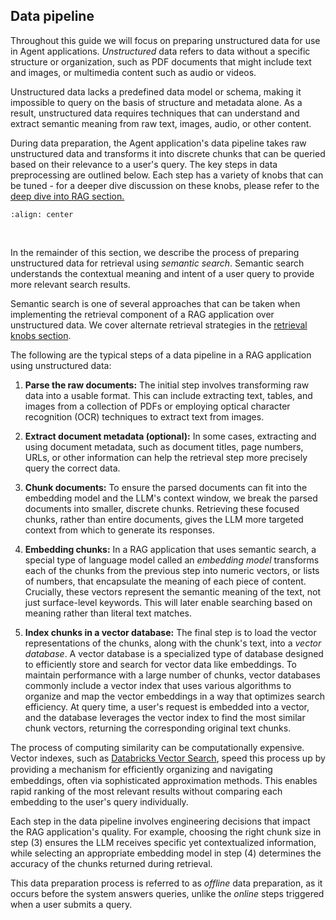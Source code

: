 ## Data pipeline

Throughout this guide we will focus on preparing unstructured data for use in Agent applications. *Unstructured* data refers to data without a specific structure or organization, such as PDF documents that might include text and images, or multimedia content such as audio or videos.

Unstructured data lacks a predefined data model or schema, making it impossible to query on the basis of structure and metadata alone. As a result, unstructured data requires techniques that can understand and extract semantic meaning from raw text, images, audio, or other content.

During data preparation, the Agent application's data pipeline takes raw unstructured data and transforms it into discrete chunks that can be queried based on their relevance to a user's query. The key steps in data preprocessing are outlined below. Each step has a variety of knobs that can be tuned - for a deeper dive discussion on these knobs, please refer to the [deep dive into RAG section.](/nbs/3-deep-dive)

```{image} ../images/2-fundamentals-unstructured/2_img.png
:align: center
```
<br/>

In the remainder of this section, we describe the process of preparing unstructured data for retrieval using *semantic search*. Semantic search understands the contextual meaning and intent of a user query to provide more relevant search results.

Semantic search is one of several approaches that can be taken when implementing the retrieval component of a RAG application over unstructured data. We cover alternate retrieval strategies in the [retrieval knobs section](/nbs/3-deep-dive-chain.md#retrieval).



The following are the typical steps of a data pipeline in a RAG application using unstructured data:

1. **Parse the raw documents:** The initial step involves transforming raw data into a usable format. This can include extracting text, tables, and images from a collection of PDFs or employing optical character recognition (OCR) techniques to extract text from images.

2. **Extract document metadata (optional):** In some cases, extracting and using document metadata, such as document titles, page numbers, URLs, or other information can help the retrieval step more precisely query the correct data.

3. **Chunk documents:** To ensure the parsed documents can fit into the embedding model and the LLM's context window, we break the parsed documents into smaller, discrete chunks. Retrieving these focused chunks, rather than entire documents, gives the LLM more targeted context from which to generate its responses.

4. **Embedding chunks:** In a RAG application that uses semantic search, a special type of language model called an *embedding model* transforms each of the chunks from the previous step into numeric vectors, or lists of numbers, that encapsulate the meaning of each piece of content. Crucially, these vectors represent the semantic meaning of the text, not just surface-level keywords. This will later enable searching based on meaning rather than literal text matches.

5. **Index chunks in a vector database:** The final step is to load the vector representations of the chunks, along with the chunk's text, into a *vector database*. A vector database is a specialized type of database designed to efficiently store and search for vector data like embeddings. To maintain performance with a large number of chunks, vector databases commonly include a vector index that uses various algorithms to organize and map the vector embeddings in a way that optimizes search efficiency. At query time, a user's request is embedded into a vector, and the database leverages the vector index to find the most similar chunk vectors, returning the corresponding original text chunks.

The process of computing similarity can be computationally expensive. Vector indexes, such as [Databricks Vector Search](https://docs.databricks.com/en/generative-ai/vector-search.html), speed this process up by providing a mechanism for efﬁciently organizing and navigating embeddings, often via sophisticated approximation methods. This enables rapid ranking of the most relevant results without comparing each embedding to the user's query individually.

Each step in the data pipeline involves engineering decisions that impact the RAG application's quality. For example, choosing the right chunk size in step (3) ensures the LLM receives specific yet contextualized information, while selecting an appropriate embedding model in step (4) determines the accuracy of the chunks returned during retrieval.

This data preparation process is referred to as *offline* data preparation, as it occurs before the system answers queries, unlike the *online* steps triggered when a user submits a query.
